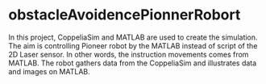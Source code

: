 # obstacleAvoidencePionnerRobort
In this project, CoppeliaSim and MATLAB are used to create the simulation. The aim is controlling Pioneer robot by the MATLAB instead of script of the 2D Laser sensor. In other words, the instruction movements comes from MATLAB. The robot gathers data from the CoppeliaSim and illustrates data and images on MATLAB.

